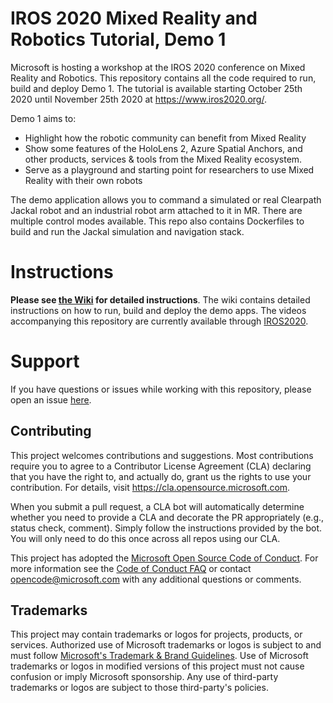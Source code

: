 # IROS 2020 Mixed Reality and Robotics Tutorial, Demo 1 

Microsoft is hosting a workshop at the IROS 2020 conference on Mixed Reality and Robotics.
This repository contains all the code required to run, build and deploy Demo 1.
The tutorial is available starting October 25th 2020 until November 25th 2020 at https://www.iros2020.org/.

Demo 1 aims to:
- Highlight how the robotic community can benefit from Mixed Reality
- Show some features of the HoloLens 2, Azure Spatial Anchors, and other products, services & tools from the Mixed Reality ecosystem.
- Serve as a playground and starting point for researchers to use Mixed Reality with their own robots

The demo application allows you to command a simulated or real Clearpath Jackal robot and an industrial robot arm attached to it in MR. There are multiple control modes available. This repo also contains Dockerfiles to build and run the Jackal simulation and navigation stack.

# Instructions
**Please see [the Wiki](https://github.com/microsoft/mixed-reality-robot-interaction-demo/wiki) for detailed instructions**.
The wiki contains detailed instructions on how to run, build and deploy the demo apps. The videos accompanying this repository are currently available through [IROS2020](https://www.iros2020.org/).

# Support
If you have questions or issues while working with this repository, please open an issue [here](https://github.com/microsoft/mixed-reality-robot-interaction-demo/issues).

## Contributing
This project welcomes contributions and suggestions.  Most contributions require you to agree to a
Contributor License Agreement (CLA) declaring that you have the right to, and actually do, grant us
the rights to use your contribution. For details, visit https://cla.opensource.microsoft.com.

When you submit a pull request, a CLA bot will automatically determine whether you need to provide
a CLA and decorate the PR appropriately (e.g., status check, comment). Simply follow the instructions
provided by the bot. You will only need to do this once across all repos using our CLA.

This project has adopted the [Microsoft Open Source Code of Conduct](https://opensource.microsoft.com/codeofconduct/).
For more information see the [Code of Conduct FAQ](https://opensource.microsoft.com/codeofconduct/faq/) or
contact [opencode@microsoft.com](mailto:opencode@microsoft.com) with any additional questions or comments.

## Trademarks
This project may contain trademarks or logos for projects, products, or services. Authorized use of Microsoft 
trademarks or logos is subject to and must follow [Microsoft's Trademark & Brand Guidelines](https://www.microsoft.com/en-us/legal/intellectualproperty/trademarks/usage/general).
Use of Microsoft trademarks or logos in modified versions of this project must not cause confusion or imply Microsoft sponsorship.
Any use of third-party trademarks or logos are subject to those third-party's policies.
